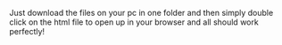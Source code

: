 Just download the files on your pc in one folder and then simply double click on the html file to open up in your browser and all should work perfectly!
